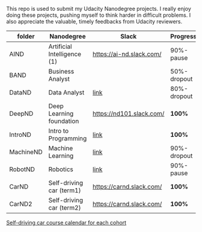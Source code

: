 This repo is used to submit my Udacity Nanodegree projects. I really enjoy doing these projects, pushing myself to think harder in difficult problems. I also appreciate the valuable, timely feedbacks from Udacity reviewers.

| folder    | Nanodegree                  | Slack                                    | Progress    |
| --------- | --------------------------- | ---------------------------------------- | ----------- |
| AIND      | Artificial Intelligence (1) | https://ai-nd.slack.com/                 | 90%-pause   |
| BAND      | Business Analyst            |                                          | 50%-dropout |
| DataND    | Data Analyst                | [link](https://udacitydatascience.slack.com) | 80%-dropout |
| DeepND    | Deep Learning foundation    | https://nd101.slack.com/                 | **100%**    |
| IntroND   | Intro to Programming        | [link](https://udacityipnd.slack.com/)   | **100%**    |
| MachineND | Machine Learning            | [link](https://mlnd-slack.udacity.com/)  | 90%-dropout |
| RobotND   | Robotics                    | [link](https://udacity-robotics.slack.com/) | 90%-pause   |
| CarND     | Self-driving car (term1)    | https://carnd.slack.com/                 | **100%**    |
| CarND2    | Self-driving car (term2)    | https://carnd.slack.com/                 | **100%**    |

[Self-driving car course calendar for each cohort](https://docs.google.com/spreadsheets/d/12ipd3BmKD5aaCaKOtuBsQ6Bh6yM7TQ99uO5SxxawoQo/edit#gid=0)
